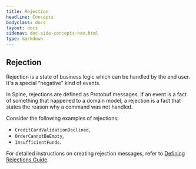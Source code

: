 ```yaml
---
title: Rejection
headline: Concepts
bodyclass: docs
layout: docs
sidenav: doc-side-concepts-nav.html
type: markdown
---
```

<h2 class="top">Rejection</h2> 

Rejection is a state of business logic which can be handled by the end user. It's a special “negative” kind of events. 

In Spine, rejections are defined as Protobuf messages. If an event is a fact of something that happened to a domain model, a rejection is a fact that states the reason why a command was not handled. 

Consider the following examples of rejections: 
* `CreditCardValidationDeclined`, 
* `OrderCannotBeEmpty`, 
* `InsufficientFunds`.

For detailed instructions on creating rejection messages, refer to [Defining Rejections Guide](/docs/guides/creating-rejection-messages.html).